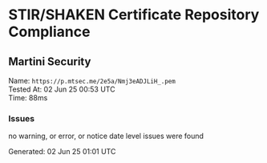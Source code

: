 # STIR/SHAKEN Certificate Repository Compliance

## Martini Security

Name: `https://p.mtsec.me/2e5a/Nmj3eADJLiH_.pem`\
Tested At: 02 Jun 25 00:53 UTC\
Time: 88ms

### Issues

no warning, or error, or notice date level issues were found

Generated: 02 Jun 25 01:01 UTC